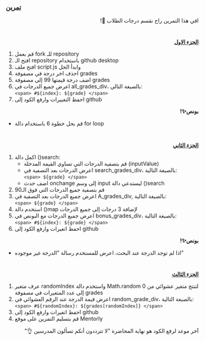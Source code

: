 <p dir="rtl">
<h3><a href="https://github.com/kuwaitcodes/UC-web-cw-6">تمرين </a></h3></p>


<p dir="rtl">
افي هذا التمرين راح نقسم درجات الطلاب 🔢!</p>
<h1></h1>
<p dir="rtl">
 <strong><a href="https://docs.google.com/document/d/1-yaUk4FLViYxKpyzCAoV314MNGzfRxGr1QFT5bY5wHc/edit#">الجزء الاول</a></strong></p>




1. قم بعمل fork للـ repository
2. افتح الـ repository باستخدام github desktop
3. افتح ملف script.js وابدأ الحل
4. احذف اخر درجة في مصفوفة grades
5. اضف درجة قيمتها 99 إلى مصفوفة grades
6. اعرض جميع الدرجات في all_grades_div، بالصيغة التالي:<br>
`<span> #${index}: ${grade} </span>`
7. احفظ التغييرات وارفع الكود إلى github

<p dir="rtl">
<strong>بونص✨! </strong></p>

- قم بحل خطوة 6 باستخدام دالة for loop


<h1></h1>

<p dir="rtl">
 <strong><a href="https://docs.google.com/document/d/1Rab4nSH6zE89OLp72VEZBqza52WgFJ48MxNPkBpssc8/edit#">الجزء الثاني</a></strong></p>

 1. اكمل دالة ()search:
    - قم بتصفية الدرجات التي تساوي القيمة المدخلة (inputValue)
    - اعرض الدرجات بعد التصفية في search_grades_div، بالصيغة التالية:<br>
`<span> ${grade} </span>`
    - اضف حدث onchange إلى وسم input ليستدعي دالة ()search
2. قم بتصفية جميع الدرجات التي فوق الـ90
3. اعرض جميع الدرجات بعد التصفية في A_grades_div, بالصيغة التالية:<br>
`<span> ${grade} </span>`
4. استخدم دالة ()map لإضافة 3 درجات إلى جميع الدرجات
5. اعرض جميع الدرجات مع البونص في bonus_grades_div، بالصيغة التالية:<br>
`<span> #${index}: ${grade} </span>`
6. احفظ اتغيرات وارفع الكود إلى github
      


 <p dir="rtl">
<strong>بونص✨! </strong></p>

- اذا لم توجد الدرجة عند البحث، اعرض للمستخدم رسالة "الدرجة غير موجوده"


<h1></h1>

<p dir="rtl">
 <strong><a href="https://docs.google.com/document/d/1Jj7NMvGzns8zmEunEDH7SVFyBiTJ5_pE0AIBQZGP4dE/edit#">الجزء الثالث</a></strong></p>

1. عرف متغير randomIndex واستخدم دالة Math.random لتنتج متغير عشوائي من 0 إلى عدد المتغيرات في مصفوفة grades
2. اعرض قيمة الدرجة عند الرقم العشوائي في random_grade_div، بالصيغة التالية:<br>
`<span> #${randomIndex}: ${grades[randomIndex]} </span>`
3. احفظ اتغيرات وارفع الكود إلى github
4. قم بتسليم التمرين على موقع Mentorly


 <p dir="rtl">
آخر موعد لرفع الكود هو نهاية المحاضرة "لا تترددون أنكم تسألون المدرسين 👌"
</p>
